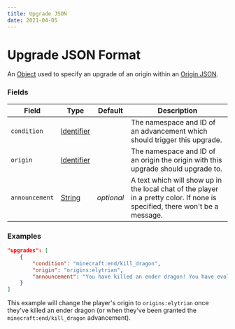```yaml
---
title: Upgrade JSON
date: 2021-04-05
---
```


# Upgrade JSON Format

An [Object](../types/data_types/object.md) used to specify an upgrade of an origin within an [Origin JSON](origin.md).



### Fields

Field  | Type | Default | Description
-------|------|---------|-------------
`condition` | [Identifier](../types/data_types/identifier.md) | | The namespace and ID of an advancement which should trigger this upgrade.
`origin` | [Identifier](../types/data_types/identifier.md) | | The namespace and ID of an origin the origin with this upgrade should upgrade to.
`announcement` | [String](../types/data_types/string.md) | _optional_ | A text which will show up in the local chat of the player in a pretty color. If none is specified, there won't be a message.


### Examples

```json
"upgrades": [
    {
        "condition": "minecraft:end/kill_dragon",
        "origin": "origins:elytrian",
        "announcement": "You have killed an ender dragon! You have evolved to Elytrian"
    }
]

```
This example will change the player's origin to `origins:elytrian` once they've killed an ender dragon (or when they've been granted the `minecraft:end/kill_dragon` advancement).
